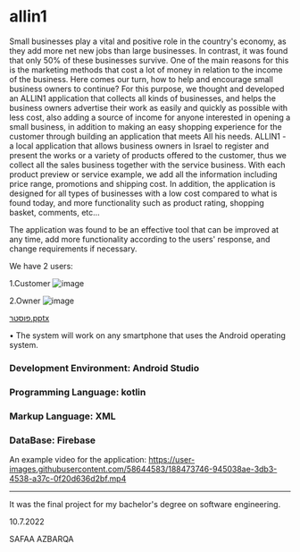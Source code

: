 # allin1

Small businesses play a vital and positive role in the country's economy, as they add more net new jobs than large businesses. In contrast, it was found that only 50% of these businesses survive. One of the main reasons for this is the marketing methods that cost a lot of money in relation to the income of the business.
Here comes our turn, how to help and encourage small business owners to continue? For this purpose, we thought and developed an ALLIN1 application that collects all kinds of businesses, and helps the business owners advertise their work as easily and quickly as possible with less cost, also adding a source of income for anyone interested in opening a small business, in addition to making an easy shopping experience for the customer through building an application that meets All his needs.
ALLIN1 - a local application that allows business owners in Israel to register and present the works or a variety of products offered to the customer, thus we collect all the sales business together with the service business. With each product preview or service example, we add all the information including price range, promotions and shipping cost. In addition, the application is designed for all types of businesses with a low cost compared to what is found today, and more functionality such as product rating, shopping basket, comments, etc...

The application was found to be an effective tool that can be improved at any time, add more functionality according to the users' response, and change requirements if necessary.

We have 2 users:

1.Customer
![image](https://user-images.githubusercontent.com/58644583/186656436-b8012672-5b90-4c2f-8ee1-a1376313371b.png)

2.Owner
![image](https://user-images.githubusercontent.com/58644583/186656459-4bb2845c-6e2e-448a-bd85-5d37acd72050.png)

[פוסטר.pptx](https://github.com/safaaaz/allin1/files/9424282/default.pptx)


• The system will work on any smartphone that uses the Android operating system.

### Development Environment: Android Studio
### Programming Language: kotlin
### Markup Language: XML
### DataBase: Firebase

An example video for the application:
https://user-images.githubusercontent.com/58644583/188473746-945038ae-3db3-4538-a37c-0f20d636d2bf.mp4



-------------------
It was the final project for my bachelor's degree on software engineering.

10.7.2022

SAFAA AZBARQA
